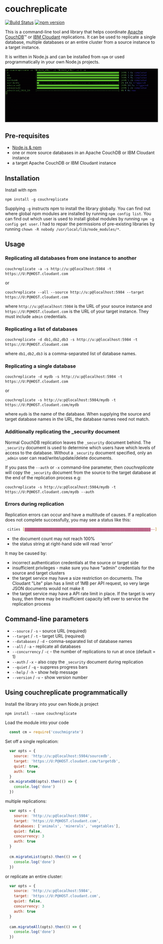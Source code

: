 # couchreplicate

[![Build Status](https://travis-ci.org/ibm-watson-data-lab/couchreplicate.svg?branch=master)](https://travis-ci.org/ibm-watson-data-lab/couchreplicate) [![npm version](https://badge.fury.io/js/couchreplicate.svg)](https://badge.fury.io/js/couchreplicate)

This is a command-line tool and library that helps coordinate [Apache CouchDB](http://couchdb.apache.org/)™ or [IBM Cloudant](https://www.ibm.com/cloud/cloudant) replications. It can be used to replicate a single database, multiple databases or an entire cluster from a source instance to a target instance.

It is written in Node.js and can be installed from `npm` or used programmatically in your own Node.js projects.

![screenshot](img/couchreplicate.gif)

## Pre-requisites

- [Node.js & npm](https://nodejs.org/en/)
- one or more source databases in an Apache CouchDB or IBM Cloudant instance
- a target Apache CouchDB or IBM Cloudant instance

## Installation

Install with npm

    npm install -g couchreplicate

Supplying `-g` instructs npm to install the library globally. You can find out where global npm modules are installed by running `npm config list`. You can find out which user is used to install global modules by running `npm -g config get user`. I had to repair the permissions of pre-existing libraries by running `chown -R nobody /usr/local/lib/node_modules/*`. 

## Usage

### Replicating all databases from one instance to another

    couchreplicate -a -s http://u:p@localhost:5984 -t https://U:P@HOST.cloudant.com

or 

    couchreplicate --all --source http://u:p@localhost:5984 --target https://U:P@HOST.cloudant.com

where `http://u:p@localhost:5984` is the URL of your source instance and `https://U:P@HOST.cloudant.com` is the URL of your target instance. They must include `admin` credentials.

### Replicating a list of databases

    couchreplicate -d db1,db2,db3 -s http://u:p@localhost:5984 -t https://U:P@HOST.cloudant.com

where `db1,db2,db3` is a comma-separated list of database names.

### Replicating a single database

    couchreplicate -d mydb -s http://u:p@localhost:5984 -t https://U:P@HOST.cloudant.com

or 

    couchreplicate -s http://u:p@localhost:5984/mydb -t https://U:P@HOST.cloudant.com/mydb

where `mydb` is the name of the database. When supplying the source and target database names in the URL, the database names need not match.

### Additionally replicating the _security document

Normal CouchDB replication leaves the `_security` document behind. The `_security` document is used to determine which users have which levels of access to the database. Without a `_security` document specified, only an `_admin` user can read/write/update/delete documents.

If you pass the `--auth` or `-x` command-line parameter, then *couchreplicate* will copy the `_security` document from the source to the target database at the end of the replication process e.g:

    couchreplicate -s http://u:p@localhost:5984/mydb -t https://U:P@HOST.cloudant.com/mydb --auth

### Errors during replication

Replication errors can occur and have a multitude of causes. If a replication does not complete successfully, you may see a status like this:

```sh
 cities [▇▇▇▇▇▇▇▇▇▇▇▇▇▇▇▇▇▇▇▇▇▇▇▇▇▇▇▇▇▇▇▇▇▇▇▇▇▇▇▇▇▇▇▇▇▇▇▇▇▇▇▇▇▇▇▇▇▇——] 97% 21.1s error
 ```

 - the document count may not reach 100%
 - the status string at right-hand side will read 'error'

 It may be caused by:

 - incorrect authentication credentials at the source or target side
 - insufficient privileges - make sure you have "admin" credentials for the source and target clusters
 - the target service may have a size restriction on documents. The Cloudant "Lite" plan has a limit of 1MB per API request, so very large JSON documents would not make it
 - the target service may have a API rate limit in place. If the target is very busy, then there may be insufficient capacity left over to service the replication process

## Command-line parameters

- `--source` / `-s` - source URL (required)
- `--target` / `-t` - target URL (required)
- `--databases` / `-d` - comma-separated list of database names
- `--all` / `-a` - replicate all databases
- `--concurrency` / `-c` - the number of replications to run at once (default = 1)
- `--auth` / `-x` - also copy the `_security` document during replication
- `--quiet` / `-q` - suppress progress bars
- `--help` / `-h` - show help message
- `--version` / `-v` - show version number

## Using couchreplicate programmatically

Install the library into your own Node.js project

    npm install --save couchreplicate

Load the module into your code

```js
  const cm = require('couchmigrate')
```

Set off a single replication:

```js
  var opts = {
    source: 'http://u:p@localhost:5984/sourcedb',
    target: 'https://U:P@HOST.cloudant.com/targetdb',
    quiet: true,
    auth: true 
  }
  cm.migrateDB(opts).then(() => {
    console.log('done')
  })
```

multiple replications:

```js
  var opts = {
    source: 'http://u:p@localhost:5984',
    target: 'https://U:P@HOST.cloudant.com',
    databases: ['animals', 'minerals', 'vegetables'],
    quiet: false,
    concurrency: 3
    auth: true 
  }
  
  cm.migrateList(opts).then(() => {
    console.log('done')
  })
```

or replicate an entire cluster:

```js
  var opts = {
    source: 'http://u:p@localhost:5984',
    target: 'https://U:P@HOST.cloudant.com',
    quiet: false,
    concurrency: 3
    auth: true 
  }
  
  cam.migrateAll(opts).then(() => {
    console.log('done')
  })
```